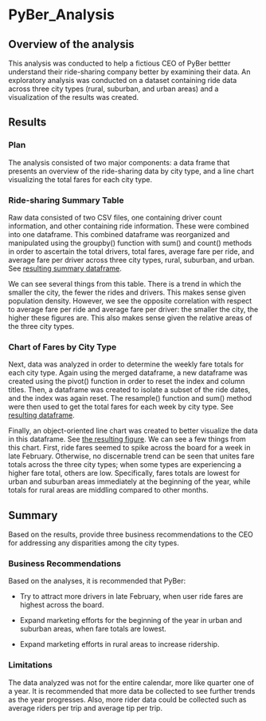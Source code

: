 # PyBer_Analysis

## Overview of the analysis

This analysis was conducted to help a fictious CEO of PyBer bettter understand their ride-sharing company better by examining their data. An exploratory analysis was conducted on a dataset containing ride data across three city types (rural, suburban, and urban areas) and a visualization of the results was created.

## Results

### Plan

The analysis consisted of two major components: a data frame that presents an overview of the ride-sharing data by city type, and a line chart visualizing the total fares for each city type.

### Ride-sharing Summary Table

Raw data consisted of two CSV files, one containing driver count information, and other containing ride information. These were combined into one dataframe. This combined dataframe was reorganized and manipulated using the groupby() function with sum() and count() methods in order to ascertain the total drivers, total fares, average fare per ride, and average fare per driver across three city types, rural, suburban, and urban. See [resulting summary dataframe](https://github.com/josephrodini/PyBer_Analysis/blob/main/Resources/ride-sharing_summary.PNG).

We can see several things from this table. There is a trend in which the smaller the city, the fewer the rides and drivers. This makes sense given population density. However, we see the opposite correlation with respect to average fare per ride and average fare per driver: the smaller the city, the higher these figures are. This also makes sense given the relative areas of the three city types.

### Chart of Fares by City Type

Next, data was analyzed in order to determine the weekly fare totals for each city type. Again using the merged dataframe, a new dataframe was created using the pivot() function in order to reset the index and column titles. Then, a dataframe was created to isolate a subset of the ride dates, and the index was again reset. The resample() function and sum() method were then used to get the total fares for each week by city type. See [resulting dataframe](https://github.com/josephrodini/PyBer_Analysis/blob/main/Resources/total_fares_per_city_2.PNG).

Finally, an object-oriented line chart was created to better visualize the data in this dataframe. See [the resulting figure](https://github.com/josephrodini/PyBer_Analysis/blob/main/Resources/total_fares_per_city_chart.PNG). We can see a few things from this chart. First, ride fares seemed to spike across the board for a week in late February. Otherwise, no discernable trend can be seen that unites fare totals across the three city types; when some types are experiencing a higher fare total, others are low. Specifically, fares totals are lowest for urban and suburban areas immediately at the beginning of the year, while totals for rural areas are middling compared to other months.

## Summary

Based on the results, provide three business recommendations to the CEO for addressing any disparities among the city types. 

### Business Recommendations

Based on the analyses, it is recommended that PyBer:

- Try to attract more drivers in late February, when user ride fares are highest across the board.

- Expand marketing efforts for the beginning of the year in urban and suburban areas, when fare totals are lowest.

- Expand marketing efforts in rural areas to increase ridership.


### Limitations

The data analyzed was not for the entire calendar, more like quarter one of a year. It is recommended that more data be collected to see further trends as the year progresses. Also, more rider data could be collected such as average riders per trip and average tip per trip.